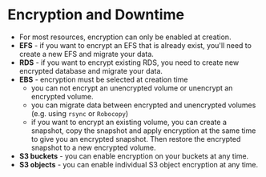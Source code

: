 # Encryption and Downtime

* For most resources, encryption can only be enabled at creation.
* **EFS** - if you want to encrypt an EFS that is already exist, you'll need to create a new EFS and migrate your data.
* **RDS** - if you want to encrypt existing RDS, you need to create new encrypted database and migrate your data.
* **EBS** - encryption must be selected at creation time
  * you can not encrypt an unencrypted volume or unencrypt an encrypted volume.
  * you can migrate data between encrypted and unencrypted volumes \(e.g. using `rsync` or `Robocopy`\)
  * if you want to encrypt an existing volume, you can create a snapshot, copy the snapshot and apply encryption at the same time to give you an encrypted snapshot. Then restore the encrypted snapshot to a new encrypted volume.
* **S3 buckets** - you can enable encryption on your buckets at any time.
* **S3 objects** - you can enable individual S3 object encryption at any time.

